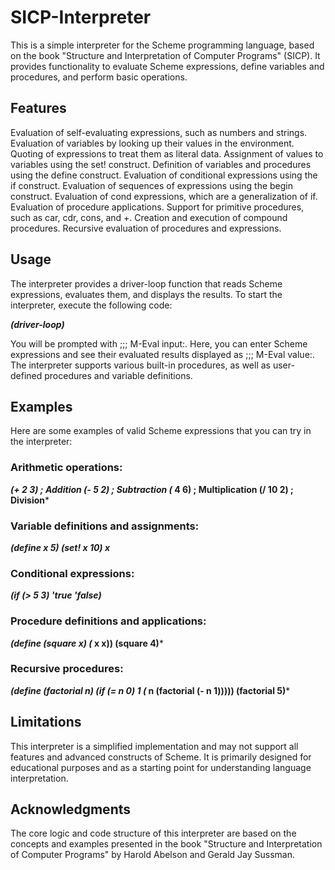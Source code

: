# SICP-Interpreter

This is a simple interpreter for the Scheme programming language, based on the book "Structure and Interpretation of Computer Programs" (SICP). It provides functionality to evaluate Scheme expressions, define variables and procedures, and perform basic operations.

## Features
Evaluation of self-evaluating expressions, such as numbers and strings.
Evaluation of variables by looking up their values in the environment.
Quoting of expressions to treat them as literal data.
Assignment of values to variables using the set! construct.
Definition of variables and procedures using the define construct.
Evaluation of conditional expressions using the if construct.
Evaluation of sequences of expressions using the begin construct.
Evaluation of cond expressions, which are a generalization of if.
Evaluation of procedure applications.
Support for primitive procedures, such as car, cdr, cons, and +.
Creation and execution of compound procedures.
Recursive evaluation of procedures and expressions.

## Usage
The interpreter provides a driver-loop function that reads Scheme expressions, evaluates them, and displays the results. To start the interpreter, execute the following code:

***(driver-loop)***

You will be prompted with ;;; M-Eval input:. Here, you can enter Scheme expressions and see their evaluated results displayed as ;;; M-Eval value:. The interpreter supports various built-in procedures, as well as user-defined procedures and variable definitions.

## Examples
Here are some examples of valid Scheme expressions that you can try in the interpreter:

### Arithmetic operations:

***(+ 2 3)   ; Addition
(- 5 2)   ; Subtraction
(* 4 6)   ; Multiplication
(/ 10 2)  ; Division***

### Variable definitions and assignments:

***(define x 5)
(set! x 10)
x***

### Conditional expressions:

***(if (> 5 3) 'true 'false)***

### Procedure definitions and applications:

***(define (square x) (* x x))
(square 4)***

### Recursive procedures:

***(define (factorial n)
  (if (= n 0)
      1
      (* n (factorial (- n 1)))))
(factorial 5)***

## Limitations
This interpreter is a simplified implementation and may not support all features and advanced constructs of Scheme. It is primarily designed for educational purposes and as a starting point for understanding language interpretation.

## Acknowledgments
The core logic and code structure of this interpreter are based on the concepts and examples presented in the book "Structure and Interpretation of Computer Programs" by Harold Abelson and Gerald Jay Sussman.

